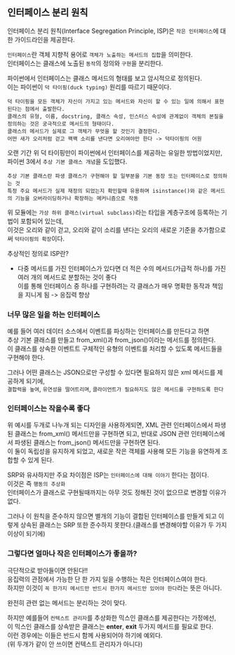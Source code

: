 ## 인터페이스 분리 원칙
인터페이스 분리 원칙(Interface Segregation Principle, ISP)은 `작은 인터페이스`에 대한 가이드라인을 제공한다.  

`인터페이스`란 객체 지향적 용어로 `객체가 노출하는 메서드의 집합`을 의미한다.  
인터페이스는 클래스에 노출된 `동작`의 정의와 `구현`을 분리한다.  

파이썬에서 인터페이스는 클래스 메서드의 형태를 보고 암시적으로 정의된다.  
이는 파이썬이 `덕 타이핑(duck typing)` 원리를 따르기 때문이다.  

```
덕 타이핑을 모든 객체가 자신이 가지고 있는 메서드와 자신이 할 수 있는 일에 의해서 표현된다는 점에서 출발한다.  
클래스의 유형, 이름, docstring, 클래스 속성, 인스터스 속성에 관계없이 객체의 본질을 정의하는 것은 궁극적으로 메서드의 형태이다.  
클래스의 메서드가 실제로 그 객체가 무엇을 할 것인기 결정한다.  
어떤 새가 오리처럼 걷고 꽥꽥 소리를 낸다면 오리여야만 한다 -> 덕타이핑의 어원
```  

오랜 기간 위 덕 타이핑만이 파이썬에서 인터페이스를 제공하는 유일한 방법이었지만,  
파이썬 3에서 `추상 기본 클래스 개념`을 도입했다.  

```
추상 기본 클래스란 파생 클래스가 구현해야 할 일부분을 기본 동장 또는 인터페이스로 정의하는 것  
특정 주요 메서드가 실제 재정의 되었는지 확인할때 유용하며 isinstance()와 같은 메서드의 기능을 오버라이딩하거나 확장하는 메커니즘으로 작동
```  
위 모듈에는 `가상 하위 클래스(virtual subclass)`라는 타입을 계층구조에 등록하는 기법이 포함되어 있는데,  
이것은 오리와 같이 걷고, 오리와 같이 소리를 낸다는 오리의 새로운 기준을 추가함으로써 `덕타이핑의 확장`이다.  

추상적인 정의로 ISP란?  
- 다중 메서드를 가진 인터페이스가 있다면 더 적은 수의 메서드(가급적 하나)를 가진 여러 개의 메서드로 분할하는 것이 좋다  
이를 통해 인터페이스 중 하나를 구현하려는 각 클래스가 매우 명확한 동작과 책임을 지니게 됨 -> 응집력 향상  

### 너무 많은 일을 하는 인터페이스
예를 들어 여러 데이터 소스에서 이벤트를 파싱하는 인터페이스를 만든다고 하면  
추상 기본 클래스를 만들고 from_xml()과 from_json()이라는 메서드를 정의한다.  
이 클래스를 상속한 이벤트트 구체적인 유형의 이벤트를 처리할 수 있도록 메서드들을 구현해야 한다.  

그러나 어떤 클래스는 JSON으로만 구성할 수 있다면 필요하지 않은 xml 메서드를 제공하게 되기에,  
`결합력을 높여`, `유연성을 떨어트리며`, `클라이언트가 필요하지도 않은 메서드를 구현하도록 한다`  

### 인터페이스는 작을수록 좋다
위 예시를 두개로 나누개 되는 디자인을 사용하게되면, XML 관련 인터페이스에서 파생된 클래스는 from_xml() 메서드만을 구현하면 되고, 반대로 JSON 관련 인터페이스에서 파생된 클래스는 from_json() 메서드만을 구현하면 된다.  
이 둘이 독립성을 유지하게 되었고, 새로운 작은 객체를 사용해 모든 기능을 유연하게 조합할 수 있게 된다.  

SRP와 유사하지만 주요 차이점은 ISP는 `인터페이스에 대해 이야기` 한다는 점이다.  
이것은 즉 `행동의 추상화`  
인터페이스가 클래스로 구현될때까지는 아무 것도 정해진 것이 없으므로 변경할 이유가 없다.  

그러나 이 원칙을 준수하지 않으면 별개의 기능이 결합된 인터페이스를 만들게 되고 이렇게 상속된 클래스는 SRP 또한 준수하지 못한다.(클래스를 변경해야할 이유가 두 가지 이상이 되기에)  

### 그렇다면 얼마나 작은 인터페이스가 좋을까?
극단적으로 받아들이면 안된다!!  
응집력의 관점에서 가능한 단 한 가지 일을 수행하는 작은 인터페이스여야 한다.  
하지만 이것이 `꼭 한가지 메서드만 반드시 한가지 메서드만 있어야 한다`라는 뜻은 아니다.  

완전히 관련 없는 메서드는 분리하는 것이 맞다.  

하지만 예를들어 `컨텍스트 관리자`를 추상화한 믹스인 클래스를 제공한다는 가정에선,  
이 믹스인 클래스를 상속받은 클래스는 __enter__, __exit__ 두가지 메서드를 필요로 한다.  
이런 경우에는 이들은 반드시 함께 사용되어야 하기에 예외다.  
(위 두개가 같이 안 쓰이면 컨텍스트 관리자가 아니다)  